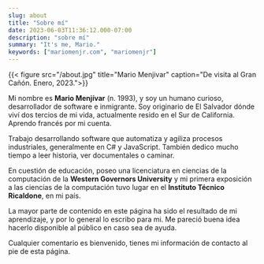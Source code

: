 ```yaml
---
slug: about
title: "Sobre mí"
date: 2023-06-03T11:36:12.000-07:00
description: "sobre mí"
summary: "It's me, Mario."
keywords: ["mariomenjr.com", "mariomenjr"]
---
```


{{< figure src="/about.jpg" title="Mario Menjivar" caption="De visita al Gran Cañón. Enero, 2023.">}}

Mi nombre es **Mario Menjívar** (n. 1993), y soy un humano curioso, desarrollador de software e inmigrante. Soy originario de El Salvador dónde viví dos tercios de mi vida, actualmente resido en el Sur de California. Aprendo francés por mi cuenta.

Trabajo desarrollando software que automatiza y agiliza procesos industriales, generalmente en C# y JavaScript. También dedico mucho tiempo a leer historia, ver documentales o caminar. 

En cuestión de educación, poseo una licenciatura en ciencias de la computación de la **Western Governors University** y mi primera exposición a las ciencias de la computación tuvo lugar en el **Instituto Técnico Ricaldone**, en mi país.

La mayor parte de contenido en este página ha sido el resultado de mi aprendizaje, y por lo general lo escribo para mi. Me pareció buena idea hacerlo disponible al público en caso sea de ayuda.

Cualquier comentario es bienvenido, tienes mi información de contacto al pie de esta página.

<!-- Creo en la calidad y reusabilidad del código por encima de la cantidad o conveniencia.  -->